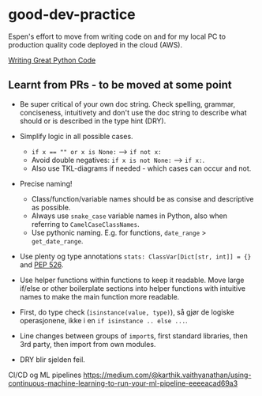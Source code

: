 # good-dev-practice
Espen's effort to move from writing code on and for my local PC to production quality code deployed in the cloud (AWS).

[Writing Great Python Code](https://docs.python-guide.org/#writing-great-python-code)  

## Learnt from PRs - to be moved at some point
- Be super critical of your own doc string. Check spelling, grammar, conciseness, intuitivety and don't use the doc string to describe what should or is described in the type hint (DRY).
- Simplify logic in all possible cases. 
    - `if x == "" or x is None:` --> `if not x:`
    - Avoid double negatives: `if x is not None:` --> `if x:`. 
    - Also use TKL-diagrams if needed - which cases can occur and not.
- Precise naming!
    - Class/function/variable names should be as consise and descriptive as possible.
    - Always use `snake_case` variable names in Python, also when referring to `CamelCaseClassNames`.  
    - Use pythonic naming. E.g. for functions, `date_range` > `get_date_range`.
    
- Use plenty og type annotations `stats: ClassVar[Dict[str, int]] = {}` and [PEP 526](https://www.python.org/dev/peps/pep-0526/).  

- Use helper functions within functions to keep it readable. Move large if/else or other boilerplate sections into helper functions with intuitive
names to make the main function more readable.
- First, do type check (`isinstance(value, type)`), så gjør de logiske operasjonene, ikke i en `if isinstance .. else ...`.  
- Line changes between groups of `import`s, first standard libraries, then 3rd party, then import from own modules.  

- DRY blir sjelden feil.


CI/CD og ML pipelines
https://medium.com/@karthik.vaithyanathan/using-continuous-machine-learning-to-run-your-ml-pipeline-eeeeacad69a3
